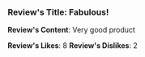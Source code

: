 ### Review's Title: Fabulous!

**Review's Content**:
Very good product

**Review's Likes**: 8
**Review's Dislikes**: 2
